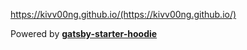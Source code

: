 https://kivv00ng.github.io/(https://kivv00ng.github.io/)


Powered by **[gatsby-starter-hoodie](https://github.com/devHudi/gatsby-starter-hoodie)**
